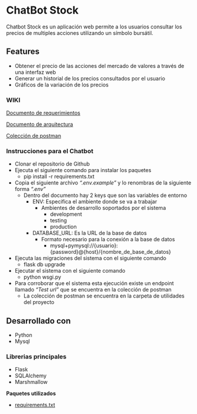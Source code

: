 # ChatBot Stock

Chatbot Stock es un aplicación web permite a los usuarios consultar los precios de multiples acciones utilizando un símbolo bursátil.


## Features

* Obtener el precio de las acciones del mercado de valores a través de una interfaz web
* Generar un historial de los precios consultados por el usuario
* Gráficos de la variación de los precios

### WIKI
[Documento de requerimientos](https://github.com/bboytoom/Chatbot-Stock/wiki/Documento-de-requerimientos)

[Documento de arquitectura](https://github.com/bboytoom/Chatbot-Stock/wiki/Documento-de-arquitectura)

[Colección de postman](https://github.com/bboytoom/Chatbot-Stock/blob/develop/utilities/ChatBot_Stock.postman_collection.json)


### Instrucciones para el Chatbot

* Clonar el repositorio de Github
* Ejecuta el siguiente comando para instalar los paquetes
    - pip install -r requirements.txt
* Copia el siguiente archivo *“.env.example”* y lo renombras de la siguiente forma *“.env”*
    - Dentro del documento hay 2 keys que son las variables de entorno
        - ENV: Especifica el ambiente donde se va a trabajar
            - Ambientes de desarrollo soportados por el sistema
                - development
                - testing
                - production
        - DATABASE_URL: Es la URL de la base de datos
            - Formato necesario para la conexión a la base de datos
                - mysql+pymysql://{usuario}:{password}@{host}/{nombre_de_base_de_datos}
* Ejecuta las migraciones del sistema con el siguiente comando
    - flask db upgrade
* Ejecutar el sistema con el siguiente comando
    - python wsgi.py
* Para corroborar que el sistema esta ejecución existe un endpoint llamado *“Test url”* que se encuentra en la colección de postman
    - La colección de postman se encuentra en la carpeta de utilidades del proyecto


## Desarrollado con

* Python
* Mysql


### Librerias principales

* Flask
* SQLAlchemy
* Marshmallow

**Paquetes utilizados**

* [requirements.txt](https://github.com/bboytoom/Chatbot-Stock/blob/develop/requirements.txt)
